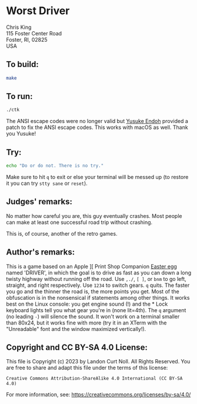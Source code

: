 # Worst Driver

Chris King  
115 Foster Center Road  
Foster, RI, 02825  
USA  

## To build:

```sh
make
```

## To run:

```sh
./ctk
```

The ANSI escape codes were no longer valid but [Yusuke
Endoh](/winners.html#Yusuke_Endoh) provided a patch to fix the ANSI escape
codes. This works with macOS as well. Thank you Yusuke!


## Try:

```sh
echo "Do or do not. There is no try."
```

Make sure to hit `q` to exit or else your terminal will be messed up (to restore
it you can try `stty sane` or `reset`).

## Judges' remarks:

No matter how careful you are, this guy eventually crashes.  Most people
can make at least one successful road trip without crashing.

This is, of course, another of the retro games.

## Author's remarks:

This is a game based on an Apple ][ Print Shop Companion [Easter
egg][1] named 'DRIVER', in which the goal is to drive as fast as
you can down a long twisty highway without running off the
road.  Use `,./`, `[ ]`, or `bnm` to go left, straight, and
right respectively. Use `1234` to switch gears. `q` quits. The
faster you go and the thinner the road is, the more points you
get. Most of the obfuscation is in the nonsensical if statements
among other things. It works best on the Linux console: you
get engine sound (!) and the * Lock keyboard lights tell you
what gear you're in (none lit=4th).  The `q` argument (no
leading `-`) will silence the sound. It won't work on a terminal
smaller than 80x24, but it works fine with more (try it in an
XTerm with the "Unreadable" font and the window maximized
vertically!).

[1]: https://en.wikipedia.org/wiki/Easter_egg_(media)#In_computing

## Copyright and CC BY-SA 4.0 License:

This file is Copyright (c) 2023 by Landon Curt Noll.  All Rights Reserved.
You are free to share and adapt this file under the terms of this license:

    Creative Commons Attribution-ShareAlike 4.0 International (CC BY-SA 4.0)

For more information, see: https://creativecommons.org/licenses/by-sa/4.0/
